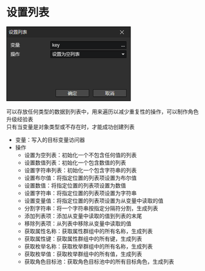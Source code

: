# 设置列表

![](img/setList-1.png)

可以存放任何类型的数据到列表中，用来遍历以减少重复性的操作，可以制作角色升级经验表  
只有当变量是对象类型或不存在时，才能成功创建列表

- 变量：写入的目标变量访问器
- 操作
  - 设置为空列表：初始化一个不包含任何值的列表
  - 设置数值列表：初始化一个包含数值的列表
  - 设置字符串列表：初始化一个包含字符串的列表
  - 设置布尔值：将指定位置的列表项设置为布尔值
  - 设置数值：将指定位置的列表项设置为数值
  - 设置字符串：将指定位置的列表项设置为字符串
  - 设置变量值：将指定位置的列表项设置为从变量中读取的值
  - 分割字符串：将一个字符串按指定分隔符分割，生成列表
  - 添加列表项：添加从变量中读取的值到列表的末尾
  - 移除列表项：从列表中移除从变量中读取的值
  - 获取属性名称：获取属性群组中的所有名称，生成列表
  - 获取属性键：获取属性群组中的所有键，生成列表
  - 获取枚举名称：获取枚举群组中的所有名称，生成列表
  - 获取枚举值：获取枚举群组中的所有值，生成列表
  - 获取角色目标池：获取角色目标池中的所有目标角色，生成列表